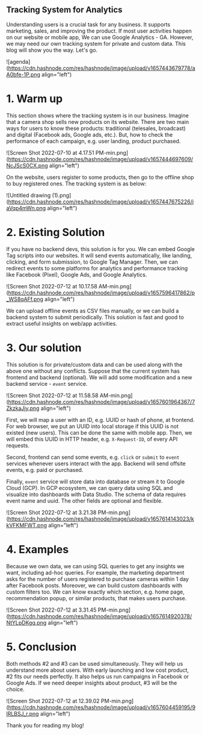 ## Tracking System for Analytics

Understanding users is a crucial task for any business. It supports marketing, sales, and improving the product. If most user activities happen on our website or mobile app, We can use Google Analytics - GA. However, we may need our own tracking system for private and custom data. This blog will show you the way. Let's go.

![agenda](https://cdn.hashnode.com/res/hashnode/image/upload/v1657443679778/aA0bfe-1P.png align="left")

# 1. Warm up

This section shows where the tracking system is in our business. Imagine that a camera shop sells new products on its website. There are two main ways for users to know these products: traditional (telesales, broadcast) and digital (Facebook ads, Google ads, etc.). But, how to check the performance of each campaign, e.g. user landing, product purchased.

![Screen Shot 2022-07-10 at 4.17.51 PM-min.png](https://cdn.hashnode.com/res/hashnode/image/upload/v1657444697609/NcJScS0CX.png align="left")

On the website, users register to some products, then go to the offline shop to buy registered ones. The tracking system is as below:

![Untitled drawing (1).png](https://cdn.hashnode.com/res/hashnode/image/upload/v1657447675226/iaVqp4mWn.png align="left")

# 2. Existing Solution

If you have no backend devs, this solution is for you. We can embed Google Tag scripts into our websites. It will send events automatically, like landing, clicking, and form submission, to Google Tag Manager. Then, we can redirect events to some platforms for analytics and performance tracking like Facebook (Pixel), Google Ads, and Google Analytics.

![Screen Shot 2022-07-12 at 10.17.58 AM-min.png](https://cdn.hashnode.com/res/hashnode/image/upload/v1657596417862/p_WS8qAFf.png align="left")

We can upload offline events as CSV files manually, or we can build a backend system to submit periodically. This solution is fast and good to extract useful insights on web/app activities.

# 3. Our solution

This solution is for private/custom data and can be used along with the above one without any conflicts. Suppose that the current system has frontend and backend (optional). We will add some modification and a new backend service - `event` service.

![Screen Shot 2022-07-12 at 11.58.58 AM-min.png](https://cdn.hashnode.com/res/hashnode/image/upload/v1657601964367/7ZkzkaJjy.png align="left")

First, we will map a user with an ID, e.g. UUID or hash of phone, at frontend. For web browser, we put an UUID into local storage if this UUID is not existed (new users). This can be done the same with mobile app. Then, we will embed this UUID in HTTP header, e.g. `X-Request-ID`, of every API requests.

Second, frontend can send some events, e.g. `click` or `submit` to `event` services whenever users interact with the app. Backend will send offsite events, e.g. paid or purchased.

Finally, `event` service will store data into database or stream it to Google Cloud (GCP). In GCP ecosystem, we can query data using SQL and visualize into dashboards with Data Studio. The schema of data requires event name and uuid. The other fields are optional and flexible.

![Screen Shot 2022-07-12 at 3.21.38 PM-min.png](https://cdn.hashnode.com/res/hashnode/image/upload/v1657614143023/kkVFKMFWT.png align="left")

# 4. Examples

Because we own data, we can using SQL queries to get any insights we want, including ad-hoc queries. For example, the marketing department asks for the number of users registered to purchase cameras within 1 day after Facebook posts. Moreover, we can build custom dashboards with custom filters too. We can know exactly which section, e.g. home page, recommendation popup, or similar products, that makes users purchase.

![Screen Shot 2022-07-12 at 3.31.45 PM-min.png](https://cdn.hashnode.com/res/hashnode/image/upload/v1657614920378/NtYLpDKgq.png align="left")

# 5. Conclusion

Both methods #2 and #3 can be used simultaneously. They will help us understand more about users. With early launching and low cost product, #2 fits our needs perfectly. It also helps us run campaigns in Facebook or Google Ads. If we need deeper insights about product, #3 will be the choice.

![Screen Shot 2022-07-12 at 12.39.02 PM-min.png](https://cdn.hashnode.com/res/hashnode/image/upload/v1657604459195/9lRLBSJ_r.png align="left")

Thank you for reading my blog!
